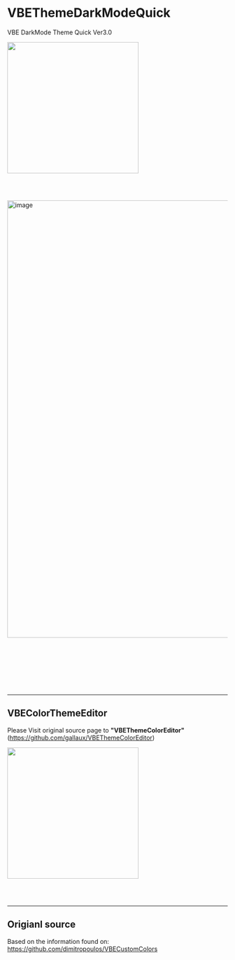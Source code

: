 # VBEThemeDarkModeQuick



VBE DarkMode Theme Quick Ver3.0

<img src="https://github.com/theangkko/VBEThemeDarkModeQuick/assets/75212211/5cde6b4f-40d1-4906-94c2-4d2c7d5cfa0f" width="300">

<br><br>

<img width="1000" alt="image" src="https://github.com/theangkko/VBEThemeDarkModeQuick/assets/75212211/cf67eec7-2e6b-419c-9c35-bd3117e8a6ad">

<br><br><br><br><br><br>






---

## VBEColorThemeEditor    
Please Visit original source page to **"VBEThemeColorEditor"**(https://github.com/gallaux/VBEThemeColorEditor)
 
<img src="https://github.com/theangkko/VBEThemeDarkModeQuick/assets/75212211/cb2c9349-e219-427f-9b05-0d75bd1661c2" width="300">


<br><br>

---


## Origianl source
Based on the information found on: https://github.com/dimitropoulos/VBECustomColors 



